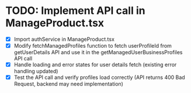 # TODO: Implement API call in ManageProduct.tsx

- [x] Import authService in ManageProduct.tsx
- [x] Modify fetchManagedProfiles function to fetch userProfileId from getUserDetails API and use it in the getManagedUserBusinessProfiles API call
- [x] Handle loading and error states for user details fetch (existing error handling updated)
- [x] Test the API call and verify profiles load correctly (API returns 400 Bad Request, backend may need implementation)
